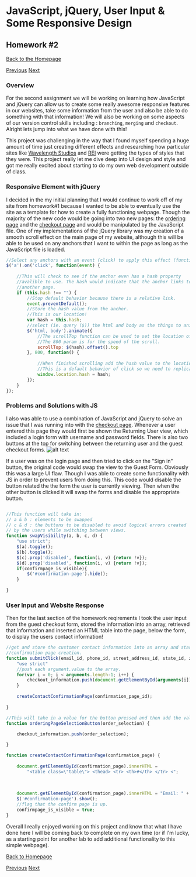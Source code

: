 # JavaScript, jQuery, User Input & Some Responsive Design
## Homework #2

[Back to the Homepage](../../)

[Previous](../hw3)
[Next](../hw5)

### Overview
For the second assignment we will be working on learning how JavaScript and jQuery can allow us to create some really awesome responsive features in our websites, take some information from the user and also be able to do something with that information! We will also be working on some aspects of our version control skills including : `branching`, `merging` and `checkout`. Alright lets jump into what we have done with this!

This project was challenging in the way that I found myself spending a huge amount of time just creating different effects and researching how particular sites like [Wavelength Studios](http://www.wavelengthstudio.com) and [REI](https://www.rei.com/) were getting the types of styles that they were. This project really let me dive deep into UI design and style and got me really excited about starting to do my own web development outside of class.

### Responsive Element with jQuery

I decided in the my initial planning that I would continue to work off of my site from homework#1 because I wanted to be able to eventually use the site as a template for how to create a fully functioning webpage. Though the majority of the new code would be going into two new pages: the [ordering page](https://sonicscape211.github.io/460hw/hw2/small-business-ordering-page.html) and the [checkout page](https://sonicscape211.github.io/460hw/hw2/checkout-page.html) and would be manipulated by the JavaScript file. One of my implementations of the jQuery library was my creation of a smooth scroll effect on the main page of my website, although this will be able to be used on any anchors that I want to within the page as long as the JavaScript file is loaded. 
```javascript 
//Select any anchors with an event (click) to apply this effect (function) to.
$('a').on('click', function(event) {
    
    //This will check to see if the anchor even has a hash property
    //avalible to use. The hash would indicate that the anchor links to
    //another page.
    if (this.hash !== "") {
        //Stop default behavior because there is a relative link.
        event.preventDefault();
        //Store the hash value from the anchor.
        //This is our location!
        var hash = this.hash;
        //select (ie. query ($)) the html and body as the things to animate.
        $('html, body').animate({
            //The scrollTop function can be used to set the location of the scroll bar.
            //The 800 param is for the speed of the scroll. 
            scrollTop: $(hash).offset().top
        }, 800, function() {
            
            //When finished scrolling add the hash value to the location.
            //This is a default behavior of click so we need to replicate it.
            window.location.hash = hash;
        });
    }
});
```

### Problems and Solutions with JS
I also was able to use a combination of JavaScript and jQuery to solve an issue that I was running into with the [checkout page](https://sonicscape211.github.io/460hw/hw2/checkout-page.html). Whenever a user entered this page they would first be shown the Returning User view, which included a login form with username and password fields. There is also two buttons at the top for switching between the returning user and the guest checkout forms. 
![alt text][checkout-page]

If a user was on the login page and then tried to click on the "Sign in" button, the original code would swap the view to the Guest Form. Obviously this was a large UI flaw. Though I was able to create some functionality with JS in order to prevent users from doing this. This code would disable the button related the the form the user is currently viewing. Then when the other button is clicked it will swap the forms and disable the appropriate button.
```javascript

//This function will take in:
// a & b : elements to be swapped
// c & d : the buttons to be disabled to avoid logical errors created
// by the users while switching between views.
function swapVisibility(a, b, c, d) {
    "use strict";
    $(a).toggle();
    $(b).toggle();
    $(c).prop('disabled', function(i, v) {return !v});
    $(d).prop('disabled', function(i, v) {return !v});
    if(confirmpage_is_visible){
        $('#confirmation-page').hide();
    }
    
}
```
### User Input and Website Response
Then for the last section of the homework reqirements I took the user input from the guest checkout form, stored the information into an array, retrieved that information and inserted an HTML table into the page, below the form, to display the users contact information!

```javascript
//get and store the customer contact information into an array and start the 
//confirmation page creation.
function submitClick(email_id, phone_id, street_address_id, state_id, zip_id, confirmation_page_id) {
    "use strict"
    //push each argument.value to the array.
    for(var i = 0; i < arguments.length-1; i++) {
        checkout_information.push(document.getElementById(arguments[i]).value);
    }
    
    createContactConfirmationPage(confirmation_page_id);
    
}

//This will take in a value for the button pressed and then add the value to the checkout_information array.
function orderingPageSelectionButton(order_selection) {
    
    checkout_information.push(order_selection);

}

function createContactConfirmationPage(confirmation_page) {
    
    document.getElementById(confirmation_page).innerHTML = 
        "<table class=\"table\"> <thead> <tr> <th>#</th> </tr> <";
    
    
    
    document.getElementById(confirmation_page).innerHTML = "Email: " + checkout_information[0] + "<br>" + "Phone Number: " + checkout_information[1] + "<br>" + "Street Address: " + checkout_information[2] + "<br>" + "State: " + checkout_information[3] + "<br>" + "Zipcode: " + checkout_information[4];
    $('#confirmation-page').show();
    //flag that the confirm page is up.
    confirmpage_is_visible = true;
}
```

Overall I really enjoyed working on this project and know that what I have done here I will be coming back to complete on my own time (or if I'm lucky, as a starting point for another lab to add additional functionality to this simple webpage).

[Back to Homepage](../..)

[Previous](../hw1) [Next](../hw3)

[checkout-page]: /LabScreenShots/checkoutpage.PNG "This photo"
